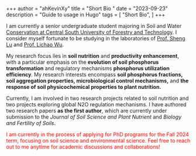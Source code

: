 +++
author = "ahKevinXy"
title = "Short Bio "
date = "2023-09-23"
description = "Guide to  usage in Hugo"
tags = [
    "Short Bio",
]
+++

I am currently a senior undergraduate student majoring in Soil and Water [Conservation at Central South University of Forestry and Technology](https://www.csuft.edu.cn).  I consider myself fortunate to be studying in the laboratories of [Prof. Sheng Lu](https://zhxy.csuft.edu.cn/szdw/zzjs/stbc/202111/t20211102_121435.html) and [Prof. Lichao Wu](https://zhxy.csuft.edu.cn/szdw/zzjs/stbc/202111/t20211102_121444.html).

My research focus lies in **soil nutrition** and **productivity enhancement**, with a particular emphasis on the **evolution of soil phosphorus transformation** and regulatory mechanisms **phosphorus utilization efficiency**.  My research interests encompass **soil phosphorus fractions, soil aggregation properties, microbiological control mechanisms,** and **the response of soil physicochemical properties to plant nutrition.**

Currently, I am involved in two research projects related to soil nutrition and two projects exploring global N2O regulation mechanisms.  I have authored two research papers **as the first author**, which are currently under submission to the *Journal of Soil Science and Plant Nutrient* and *Biology and Fertility of Soils*.

<font color=red>I am currently in the process of applying for PhD programs for the Fall 2024 term, focusing on soil science and environmental science.  Feel free to reach out to me anytime for academic discussions and collaborations!</font>
